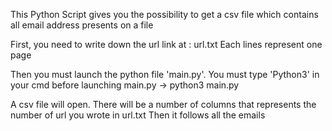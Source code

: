 This Python Script gives you the possibility to get a csv file which contains all email address presents on a file

First, you need to write down the url link at : url.txt
Each lines represent one page

Then you must launch the python file 'main.py'. You must type 'Python3' in your cmd before launching main.py -> python3 main.py

A csv file will open. There will be a number of columns that represents the number of url you wrote in url.txt
Then it follows all the emails

